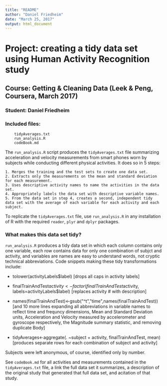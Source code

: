 ```yaml
---
title: "README"
author: "Daniel Friedheim"
date: "March 25, 2017"
output: html_document
---
```


# Project: creating a tidy data set using Human Activity Recognition study
## Course: Getting & Cleaning Data (Leek & Peng, Coursera, March 2017)
### Student: Daniel Friedheim

### Included files:

        tidyAverages.txt
        run_analysis.R
        codeBook.md

The `run_analysis.R` script produces the `tidyAverages.txt` file summarizing acceleration and velocity measurements from smart phones worn by subjects while conducting different physical activities. It does so in 5 steps: 

    1. Merges the training and the test sets to create one data set.
    2. Extracts only the measurements on the mean and standard deviation for each measurement.
    3. Uses descriptive activity names to name the activities in the data set.
    4. Appropriately labels the data set with descriptive variable names.
    5. From the data set in step 4, creates a second, independent tidy data set with the average of each variable for each activity and each subject.

To replicate the `tidyAverages.txt` file, use `run_analysis.R` in any installation of R 
with the required `reader`, `plyr` and `dplyr` packages.

### What makes this data set tidy?

`run_analysis.R` produces a tidy data set in which each column contains only one variable, each
row contains data for only one combination of subjct and activity, and variables are names are easy to understand words, not cryptic technical abbreviations. Code snippets making these tidy transformations include:

* tolower(activityLabels$label)  [drops all caps in activity labels]

* finalTrainAndTest$activity<-factor(finalTrainAndTest$activity, labels=activityLabels$label)  [replaces activity # with description]

* names(finalTrainAndTest)<-gsub("^t","time",names(finalTrainAndTest))  [and 10 more lines expanding all abbreviations in variable names to reflect time and frequncy dimensions, Mean and Standard Deviation units, Acceleration and Velocity measured by accelerometer and gyroscope respectively, the Magnitude summary statistic, and removing duplicate Body]

* tidyAverages<-aggregate(. ~subject + activity, finalTrainAndTest, mean) [produces separate rows for each combination of subject and activity]
                
Subjects were left anonymous, of course, identified only by number.

See `codeBook.md` for all activities and measurements contained in the `tidyAverages.txt` file, a link the full data set it summarizes, a description of the original study that generated that full data set, and acitation of that study.
